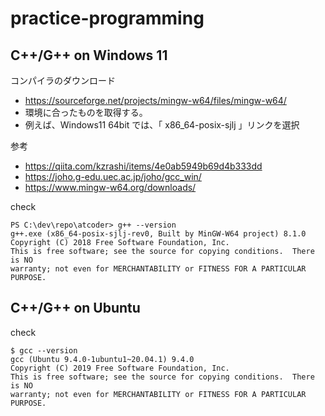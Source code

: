 # practice-programming

## C++/G++ on Windows 11

コンパイラのダウンロード
* https://sourceforge.net/projects/mingw-w64/files/mingw-w64/
* 環境に合ったものを取得する。
* 例えば、Windows11 64bit では、「 x86_64-posix-sjlj 」リンクを選択

参考
* https://qiita.com/kzrashi/items/4e0ab5949b69d4b333dd
* https://joho.g-edu.uec.ac.jp/joho/gcc_win/
* https://www.mingw-w64.org/downloads/

check
```
PS C:\dev\repo\atcoder> g++ --version
g++.exe (x86_64-posix-sjlj-rev0, Built by MinGW-W64 project) 8.1.0
Copyright (C) 2018 Free Software Foundation, Inc.
This is free software; see the source for copying conditions.  There is NO
warranty; not even for MERCHANTABILITY or FITNESS FOR A PARTICULAR PURPOSE.
```

## C++/G++ on Ubuntu

check
```
$ gcc --version
gcc (Ubuntu 9.4.0-1ubuntu1~20.04.1) 9.4.0
Copyright (C) 2019 Free Software Foundation, Inc.
This is free software; see the source for copying conditions.  There is NO
warranty; not even for MERCHANTABILITY or FITNESS FOR A PARTICULAR PURPOSE.
```
